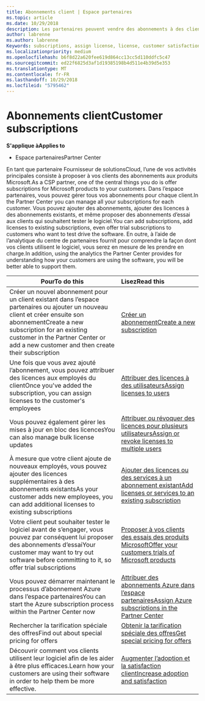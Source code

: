 ```yaml
---
title: Abonnements client | Espace partenaires
ms.topic: article
ms.date: 10/29/2018
description: Les partenaires peuvent vendre des abonnements à des clients et les gérer via l’Espace partenaires.
author: labrenne
ms.author: labrenne
Keywords: subscriptions, assign license, license, customer satisfaction, Azure subscriptions
ms.localizationpriority: medium
ms.openlocfilehash: b6f8d22a620fee619d864cc13cc5d110ddfc5c47
ms.sourcegitcommit: ed22f6825d3af1d19385198b4d511e4b39d5e353
ms.translationtype: MT
ms.contentlocale: fr-FR
ms.lasthandoff: 10/29/2018
ms.locfileid: "5795462"
---
```

# <a name="customer-subscriptions"></a><span data-ttu-id="234ff-103">Abonnements client</span><span class="sxs-lookup"><span data-stu-id="234ff-103">Customer subscriptions</span></span>

**<span data-ttu-id="234ff-104">S'applique à</span><span class="sxs-lookup"><span data-stu-id="234ff-104">Applies to</span></span>**

-  <span data-ttu-id="234ff-105">Espace partenaires</span><span class="sxs-lookup"><span data-stu-id="234ff-105">Partner Center</span></span>

<span data-ttu-id="234ff-106">En tant que partenaire Fournisseur de solutionsCloud, l’une de vos activités principales consiste à proposer à vos clients des abonnements aux produits Microsoft.</span><span class="sxs-lookup"><span data-stu-id="234ff-106">As a CSP partner, one of the central things you do is offer subscriptions for Microsoft products to your customers.</span></span> <span data-ttu-id="234ff-107">Dans l’espace partenaires, vous pouvez gérer tous vos abonnements pour chaque client.</span><span class="sxs-lookup"><span data-stu-id="234ff-107">In the Partner Center you can manage all your subscriptions for each customer.</span></span> <span data-ttu-id="234ff-108">Vous pouvez ajouter des abonnements, ajouter des licences à des abonnements existants, et même proposer des abonnements d’essai aux clients qui souhaitent tester le logiciel.</span><span class="sxs-lookup"><span data-stu-id="234ff-108">You can add subscriptions, add licenses to existing subscriptions, even offer trial subscriptions to customers who want to test drive the software.</span></span> <span data-ttu-id="234ff-109">En outre, à l’aide de l’analytique du centre de partenaires fournit pour comprendre la façon dont vos clients utilisent le logiciel, vous serez en mesure de les prendre en charge.</span><span class="sxs-lookup"><span data-stu-id="234ff-109">In addition, using the analytics the Partner Center provides for understanding how your customers are using the software, you will be better able to support them.</span></span>

|**<span data-ttu-id="234ff-110">Pour</span><span class="sxs-lookup"><span data-stu-id="234ff-110">To do this</span></span>**   |**<span data-ttu-id="234ff-111">Lisez</span><span class="sxs-lookup"><span data-stu-id="234ff-111">Read this</span></span>**   |
|----------------------|:----------------------|
|<span data-ttu-id="234ff-112">Créer un nouvel abonnement pour un client existant dans l’espace partenaires ou ajouter un nouveau client et créer ensuite son abonnement</span><span class="sxs-lookup"><span data-stu-id="234ff-112">Create a new subscription for an existing customer in the Partner Center or add a new customer and then create their subscription</span></span>|[<span data-ttu-id="234ff-113">Créer un abonnement</span><span class="sxs-lookup"><span data-stu-id="234ff-113">Create a new subscription</span></span>](create-a-new-subscription.md)|
|<span data-ttu-id="234ff-114">Une fois que vous avez ajouté l’abonnement, vous pouvez attribuer des licences aux employés du client</span><span class="sxs-lookup"><span data-stu-id="234ff-114">Once you've added the subscription, you can assign licenses to the customer's employees</span></span>  |[<span data-ttu-id="234ff-115">Attribuer des licences à des utilisateurs</span><span class="sxs-lookup"><span data-stu-id="234ff-115">Assign licenses to users</span></span>](assign-licenses-to-users.md)|
|<span data-ttu-id="234ff-116">Vous pouvez également gérer les mises à jour en bloc des licences</span><span class="sxs-lookup"><span data-stu-id="234ff-116">You can also manage bulk license updates</span></span>   |[<span data-ttu-id="234ff-117">Attribuer ou révoquer des licences pour plusieurs utilisateurs</span><span class="sxs-lookup"><span data-stu-id="234ff-117">Assign or revoke licenses to multiple users</span></span>](bulk-license-provisioning-for-multiple-users.md)|
|<span data-ttu-id="234ff-118">À mesure que votre client ajoute de nouveaux employés, vous pouvez ajouter des licences supplémentaires à des abonnements existants</span><span class="sxs-lookup"><span data-stu-id="234ff-118">As your customer adds new employees, you can add additional licenses to existing subscriptions</span></span>   |[<span data-ttu-id="234ff-119">Ajouter des licences ou des services à un abonnement existant</span><span class="sxs-lookup"><span data-stu-id="234ff-119">Add licenses or services to an existing subscription</span></span>](add-licenses-or-services-to-an-existing-subscription.md)|
|<span data-ttu-id="234ff-120">Votre client peut souhaiter tester le logiciel avant de s’engager, vous pouvez par conséquent lui proposer des abonnements d’essai</span><span class="sxs-lookup"><span data-stu-id="234ff-120">Your customer may want to try out software before committing to it, so offer trial subscriptions</span></span>    |[<span data-ttu-id="234ff-121">Proposer à vos clients des essais des produits Microsoft</span><span class="sxs-lookup"><span data-stu-id="234ff-121">Offer your customers trials of Microsoft products</span></span>](offer-your-customers-trials-of-microsoft-products.md)|
|<span data-ttu-id="234ff-122">Vous pouvez démarrer maintenant le processus d’abonnement Azure dans l’espace partenaires</span><span class="sxs-lookup"><span data-stu-id="234ff-122">You can start the Azure subscription process within the Partner Center now</span></span>   |[<span data-ttu-id="234ff-123">Attribuer des abonnements Azure dans l’espace partenaires</span><span class="sxs-lookup"><span data-stu-id="234ff-123">Assign Azure subscriptions in the Partner Center</span></span>](assign-azure-subscriptions.md)|
|<span data-ttu-id="234ff-124">Rechercher la tarification spéciale des offres</span><span class="sxs-lookup"><span data-stu-id="234ff-124">Find out about special pricing for offers</span></span>   |[<span data-ttu-id="234ff-125">Obtenir la tarification spéciale des offres</span><span class="sxs-lookup"><span data-stu-id="234ff-125">Get special pricing for offers</span></span>](get-special-pricing-for-offers.md)|
|<span data-ttu-id="234ff-126">Découvrir comment vos clients utilisent leur logiciel afin de les aider à être plus efficaces.</span><span class="sxs-lookup"><span data-stu-id="234ff-126">Learn how your customers are using their software in order to help them be more effective.</span></span>   | [<span data-ttu-id="234ff-127">Augmenter l’adoption et la satisfaction client</span><span class="sxs-lookup"><span data-stu-id="234ff-127">Increase adoption and satisfaction</span></span>](increasing-adoption-and-satisfaction.md)   | 

































 

 



